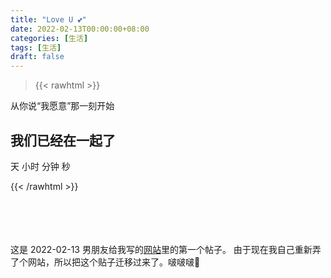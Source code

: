 ```yaml
---
title: "Love U 💕"
date: 2022-02-13T00:00:00+08:00
categories: [生活]
tags: [生活]
draft: false
---
```


>{{< rawhtml >}}
<div class="content">
    <p>从你说“我愿意”那一刻开始</p>
    <h2>我们已经在一起了</h2>
    <div class="timer">
        <b id="d"></b> 天 <b id="h"></b> 小时 <b id="m"></b> 分钟 <b id="s"></b> 秒
    </div>
</div>

<script>
    function timer() {
        var start = new Date('2022-01-13T13:49:00');
        var t = new Date() - start;
        var h = ~~(t / 1000 / 60 / 60 % 24);
        if (h < 10) {
            h = "0" + h;
        }
        var m = ~~(t / 1000 / 60 % 60);
        if (m < 10) {
            m = "0" + m;
        }

        var s = ~~(t / 1000 % 60);
        if (s < 10) {
            s = "0" + s;
        }
        console.log(t, start)
        document.getElementById('d').innerHTML = ~~(t / 1000 / 60 / 60 / 24);
        document.getElementById('h').innerHTML = h;
        document.getElementById('m').innerHTML = m;
        document.getElementById('s').innerHTML = s;
    }
    timer();
    setInterval(timer, 1000);
</script>
{{< /rawhtml >}}

<br><br><br><br>
这是 2022-02-13 男朋友给我写的[网站](https://twitter.com/hotjuicee/status/1492903308448518146?s=19)里的第一个帖子。
由于现在我自己重新弄了个网站，所以把这个贴子迁移过来了。啵啵啵🥰